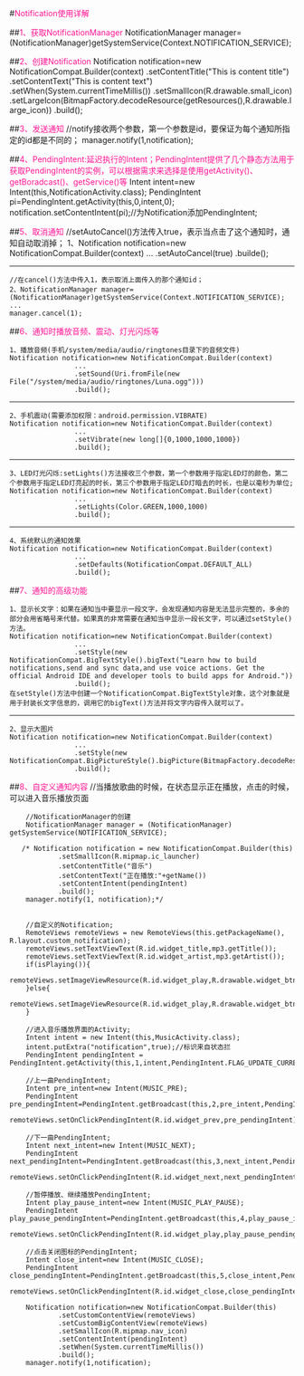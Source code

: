 #<font color="#FF1493">Notification使用详解</font>

##<font color="#FF1493">1、获取NotificationManager</font>
	NotificationManager manager=(NotificationManager)getSystemService(Context.NOTIFICATION_SERVICE);

##<font color="#FF1493">2、创建Notification</font>
	Notification notification=new NotificationCompat.Builder(context)
				.setContentTitle("This is content title")
				.setContentText("This is content text")
				.setWhen(System.currentTimeMillis())
				.setSmallIcon(R.drawable.small_icon)
				.setLargeIcon(BitmapFactory.decodeResource(getResources(),R.drawable.large_icon))
				.build();


##<font color="#FF1493">3、发送通知</font>
	//notify接收两个参数，第一个参数是id，要保证为每个通知所指定的id都是不同的；
	manager.notify(1,notification);

##<font color="#FF1493">4、PendingIntent:延迟执行的Intent；PendingIntent提供了几个静态方法用于获取PendingIntent的实例，可以根据需求来选择是使用getActivity()、getBoradcast()、getService()等</font>
	Intent intent=new Intent(this,NotificationActivity.class);
	PendingIntent pi=PendingIntent.getActivity(this,0,intent,0);
	notification.setContentIntent(pi);//为Notification添加PendingIntent;

##<font color="#FF1493">5、取消通知</font>
	//setAutoCancel()方法传入true，表示当点击了这个通知时，通知自动取消掉；
	1、Notification notification=new NotificationCompat.Builder(context)
					...	
					.setAutoCancel(true)
					.builde();

---------------------------------------------------------------------

	//在cancel()方法中传入1，表示取消上面传入的那个通知id；
	2、NotificationManager manager=(NotificationManager)getSystemService(Context.NOTIFICATION_SERVICE);
	...
	manager.cancel(1);


##<font color="#FF1493">6、通知时播放音频、震动、灯光闪烁等</font>

	1、播放音频(手机/system/media/audio/ringtones目录下的音频文件)
	Notification notification=new NotificationCompat.Builder(context)
					...	
					.setSound(Uri.fromFile(new File("/system/media/audio/ringtones/Luna.ogg")))
					.build();
	
---------------------------------------------------------------------
	2、手机震动(需要添加权限：android.permission.VIBRATE)	
	Notification notification=new NotificationCompat.Builder(context)
					...	
					.setVibrate(new long[]{0,1000,1000,1000})
					.build();

-----------------------------------------------------------------------
	3、LED灯光闪烁:setLights()方法接收三个参数，第一个参数用于指定LED灯的颜色，第二个参数用于指定LED灯亮起的时长，第三个参数用于指定LED灯暗去的时长，也是以毫秒为单位;
	Notification notification=new NotificationCompat.Builder(context)
					...	
					.setLights(Color.GREEN,1000,1000)
					.build();

---------------------------------------------------------------------
	4、系统默认的通知效果
	Notification notification=new NotificationCompat.Builder(context)
					...	
					.setDefaults(NotificationCompat.DEFAULT_ALL)
					.build();

##<font color="#FF1493">7、通知的高级功能</font>
	
	1、显示长文字：如果在通知当中要显示一段文字，会发现通知内容是无法显示完整的，多余的部分会用省略号来代替。如果真的非常需要在通知当中显示一段长文字，可以通过setStyle()方法。
	Notification notification=new NotificationCompat.Builder(context)
					...	
					.setStyle(new NotificationCompat.BigTextStyle().bigText("Learn how to build notifications,send and sync data,and use voice actions. Get the official Android IDE and developer tools to build apps for Android."))
					.build();
	在setStyle()方法中创建一个NotificationCompat.BigTextStyle对象，这个对象就是用于封装长文字信息的，调用它的bigText()方法并将文字内容传入就可以了。

--------------------------------------------------------------------------
	2、显示大图片
	Notification notification=new NotificationCompat.Builder(context)
					...	
					.setStyle(new NotificationCompat.BigPictureStyle().bigPicture(BitmapFactory.decodeResource(getResources(),R.drawable.big_image)))
					.build();

##<font color="#FF1493">8、自定义通知内容</font>
		//当播放歌曲的时候，在状态显示正在播放，点击的时候，可以进入音乐播放页面

		//NotificationManager的创建
        NotificationManager manager = (NotificationManager) getSystemService(NOTIFICATION_SERVICE);

       /* Notification notification = new NotificationCompat.Builder(this)
                .setSmallIcon(R.mipmap.ic_launcher)
                .setContentTitle("音乐")
                .setContentText("正在播放:"+getName())
                .setContentIntent(pendingIntent)
                .build();
        manager.notify(1, notification);*/


        //自定义的Notification;
        RemoteViews remoteViews = new RemoteViews(this.getPackageName(), R.layout.custom_notification);
        remoteViews.setTextViewText(R.id.widget_title,mp3.getTitle());
        remoteViews.setTextViewText(R.id.widget_artist,mp3.getArtist());
        if(isPlaying()){
            remoteViews.setImageViewResource(R.id.widget_play,R.drawable.widget_btn_pause_normal);
        }else{
            remoteViews.setImageViewResource(R.id.widget_play,R.drawable.widget_btn_play_normal);
        }

        //进入音乐播放界面的Activity;
        Intent intent = new Intent(this,MusicActivity.class);
        intent.putExtra("notification",true);//标识来自状态拦
        PendingIntent pendingIntent = PendingIntent.getActivity(this,1,intent,PendingIntent.FLAG_UPDATE_CURRENT);

        //上一曲PendingIntent;
        Intent pre_intent=new Intent(MUSIC_PRE);
        PendingIntent pre_pendingIntent=PendingIntent.getBroadcast(this,2,pre_intent,PendingIntent.FLAG_UPDATE_CURRENT);
        remoteViews.setOnClickPendingIntent(R.id.widget_prev,pre_pendingIntent);

        //下一曲PendingIntent;
        Intent next_intent=new Intent(MUSIC_NEXT);
        PendingIntent next_pendingIntent=PendingIntent.getBroadcast(this,3,next_intent,PendingIntent.FLAG_UPDATE_CURRENT);
        remoteViews.setOnClickPendingIntent(R.id.widget_next,next_pendingIntent);

        //暂停播放、继续播放PendingIntent;
        Intent play_pause_intent=new Intent(MUSIC_PLAY_PAUSE);
        PendingIntent play_pause_pendingIntent=PendingIntent.getBroadcast(this,4,play_pause_intent,PendingIntent.FLAG_UPDATE_CURRENT);
        remoteViews.setOnClickPendingIntent(R.id.widget_play,play_pause_pendingIntent);

        //点击关闭图标的PendingIntent;
        Intent close_intent=new Intent(MUSIC_CLOSE);
        PendingIntent close_pendingIntent=PendingIntent.getBroadcast(this,5,close_intent,PendingIntent.FLAG_UPDATE_CURRENT);
        remoteViews.setOnClickPendingIntent(R.id.widget_close,close_pendingIntent);

        Notification notification=new NotificationCompat.Builder(this)
                .setCustomContentView(remoteViews)
                .setCustomBigContentView(remoteViews)
                .setSmallIcon(R.mipmap.nav_icon)
                .setContentIntent(pendingIntent)
                .setWhen(System.currentTimeMillis())
                .build();
        manager.notify(1,notification);
	
	
	
